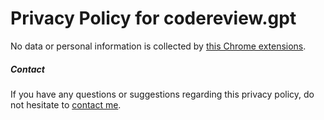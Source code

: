 # Privacy Policy for codereview.gpt

No data or personal information is collected by [this Chrome extensions](https://chrome.google.com/webstore/detail/codereviewgpt/amdfidcajdihmbhmmgohhkoaijpkocdn).

##### Contact

If you have any questions or suggestions regarding this privacy policy, do not hesitate to [contact me](https://github.com/sturdy-dev/codereview.gpt/issues).

